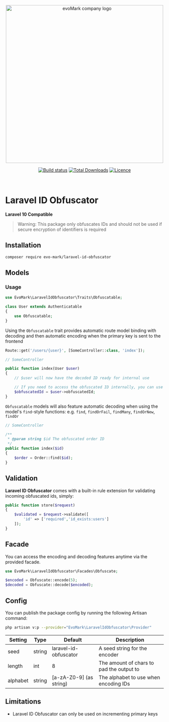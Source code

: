 <p align="center">
    <a href="https://evomark.co.uk" target="_blank" alt="Link to evoMark's website">
        <picture>
          <source media="(prefers-color-scheme: dark)" srcset="https://evomark.co.uk/wp-content/uploads/static/evomark-logo--dark.svg">
          <source media="(prefers-color-scheme: light)" srcset="https://evomark.co.uk/wp-content/uploads/static/evomark-logo--light.svg">
          <img alt="evoMark company logo" src="https://evomark.co.uk/wp-content/uploads/static/evomark-logo--light.svg" width="500">
        </picture>
    </a>
</p>

<p align="center">
    <a href="https://packagist.org/packages/evo-mark/laravel-id-obfuscator"><img src="https://img.shields.io/packagist/v/evo-mark/laravel-id-obfuscator?logo=packagist&logoColor=white" alt="Build status" /></a>
    <a href="https://packagist.org/packages/evo-mark/laravel-id-obfuscator"><img src="https://img.shields.io/packagist/dt/evo-mark/laravel-id-obfuscator" alt="Total Downloads"></a>
    <a href="https://packagist.org/packages/evo-mark/laravel-id-obfuscator"><img src="https://img.shields.io/packagist/l/evo-mark/laravel-id-obfuscator" alt="Licence"></a>
</p>
<br />

# Laravel ID Obfuscator

**Laravel 10 Compatible**

> Warning: This package only obfuscates IDs and should not be used if secure encryption of identifiers is required

## Installation

```bash
composer require evo-mark/laravel-id-obfuscator
```

## Models

### Usage

```php
use EvoMark\LaravelIdObfuscator\Traits\Obfuscatable;

class User extends Authenticatable
{
    use Obfuscatable;
}
```

Using the `Obfuscatable` trait provides automatic route model binding with decoding and then automatic encoding when the primary key is sent to the frontend

```php
Route::get('/users/{user}', [SomeController::class, 'index']);

// SomeController

public function index(User $user)
{
    // $user will now have the decoded ID ready for internal use

    // If you need to access the obfuscated ID internally, you can use
    $obfuscatedId = $user->obfuscatedId;
}
```

`Obfuscatable` models will also feature automatic decoding when using the model's `find`-style functions: e.g. `find`, `findOrFail`, `findMany`, `findOrNew`, `findOr`

```php
// SomeController

/**
 * @param string $id The obfuscated order ID
 */
public function index($id)
{
    $order = Order::find($id);
}
```

## Validation

**Laravel ID Obfuscator** comes with a built-in rule extension for validating incoming obfuscated ids, simply:

```php
public function store($request)
{
    $validated = $request->validate([
        'id' => ['required','id_exists:users']
    ]);
}
```

## Facade

You can access the encoding and decoding features anytime via the provided facade.

```php
use EvoMark\LaravelIdObfuscator\Facades\Obfuscate;

$encoded = Obfuscate::encode(5);
$decoded = Obfuscate::decode($encoded);
```

## Config

You can publish the package config by running the following Artisan command:

```bash
php artisan v:p --provider="EvoMark\LaravelIdObfuscator\Provider"
```

| Setting  | Type   | Default                 | Description                              |
| -------- | ------ | ----------------------- | ---------------------------------------- |
| seed     | string | laravel-id-obfuscator   | A seed string for the encoder            |
| length   | int    | 8                       | The amount of chars to pad the output to |
| alphabet | string | [a-zA-Z0-9] (as string) | The alphabet to use when encoding IDs    |

## Limitations

-   Laravel ID Obfuscator can only be used on incrementing primary keys
